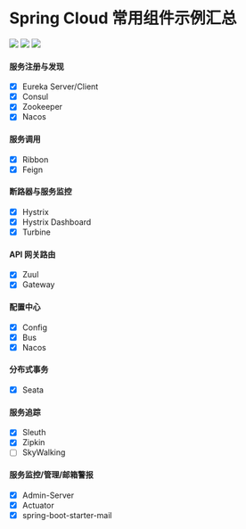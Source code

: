 # Spring Cloud 常用组件示例汇总
[![](https://img.shields.io/badge/SpringCloud-Hoxton.SR4-informational?style=plastic&logo=spring)](https://github.com/1019509861/spring_cloud_summary)
[![](https://img.shields.io/badge/SpringBoot-2.3.0-yellow?style=plastic&logo=spring)](https://github.com/1019509861/spring_cloud_summary)
[![](https://img.shields.io/badge/Java-1.8-red?style=social&logo=java)](https://github.com/1019509861/spring_cloud_summary)

#### 服务注册与发现
- [x] Eureka Server/Client
- [x] Consul
- [x] Zookeeper
- [x] Nacos

#### 服务调用
- [x] Ribbon
- [x] Feign

#### 断路器与服务监控
- [x] Hystrix
- [x] Hystrix Dashboard
- [x] Turbine

#### API 网关路由
- [x] Zuul
- [x] Gateway

#### 配置中心
- [x] Config 
- [x] Bus
- [x] Nacos

#### 分布式事务
- [x] Seata

#### 服务追踪
- [x] Sleuth 
- [x] Zipkin
- [ ] SkyWalking

#### 服务监控/管理/邮箱警报
- [x] Admin-Server
- [x] Actuator
- [x] spring-boot-starter-mail
